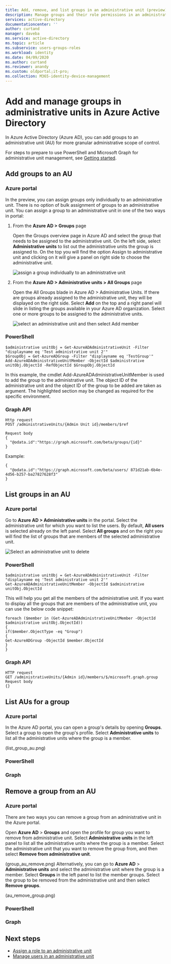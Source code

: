 ```yaml
---
title: Add, remove, and list groups in an administrative unit (preview) - Azure Active Directory | Microsoft Docs
description: Manage groups and their role permissions in an administrative unit in Azure Active Directory
services: active-directory
documentationcenter: ''
author: curtand
manager: daveba
ms.service: active-directory
ms.topic: article
ms.subservice: users-groups-roles
ms.workload: identity
ms.date: 04/09/2020
ms.author: curtand
ms.reviewer: anandy
ms.custom: oldportal;it-pro;
ms.collection: M365-identity-device-management
---
```


# Add and manage groups in administrative units in Azure Active Directory

In Azure Active Directory (Azure AD), you can add groups to an administrative unit (AU) for more granular administrative scope of control.

For steps to prepare to use PowerShell and Microsoft Graph for administrative unit management, see [Getting started](roles-aus-manage-admin-units.md#getting-started).

## Add groups to an AU

### Azure portal

In the preview, you can assign groups only individually to an administrative unit. There is no option of bulk assignment of groups to an administrative unit. You can assign a group to an administrative unit in one of the two ways in portal:

1. From the **Azure AD > Groups** page

    Open the Groups overview page in Azure AD and select the group that needs to be assigned to the administrative unit. On the left side, select **Administrative units** to list out the administrative units the group is assigned to. On the top you will find the option Assign to administrative unit and clicking on it will give a panel on right side to choose the administrative unit.

    ![assign a group individually to an administrative unit](./media/roles-administrative-units-scope/assign-to-group-1.png)

1. From the **Azure AD > Administrative units > All Groups** page

    Open the All Groups blade in Azure AD > Administrative Units. If there are groups already assigned to the administrative unit, they will be displayed on the right side. Select **Add** on the top and a right panel will slide in listing the groups available in your Azure AD organization. Select one or more groups to be assigned to the administrative units.

    ![select an administrative unit and then select Add member](./media/roles-administrative-units-scope/assign-to-admin-unit.png)

### PowerShell

    $administrative unitObj = Get-AzureADAdministrativeUnit -Filter "displayname eq 'Test administrative unit 2'"
    $GroupObj = Get-AzureADGroup -Filter "displayname eq 'TestGroup'"
    Add-AzureADAdministrativeUnitMember -ObjectId $administrative unitObj.ObjectId -RefObjectId $GroupObj.ObjectId

In this example, the cmdlet Add-AzureADAdministrativeUnitMember is used to add the group to the administrative unit. The object ID of the administrative unit and the object ID of the group to be added are taken as argument. The highlighted section may be changed as required for the specific environment.

### Graph API

    Http request
    POST /administrativeUnits/{Admin Unit id}/members/$ref

    Request body
    {
      "@odata.id":"https://graph.microsoft.com/beta/groups/{id}"
    }

Example:

    {
      "@odata.id":"https://graph.microsoft.com/beta/users/ 871d21ab-6b4e-4d56-b257-ba27827628f3"
    }

## List groups in an AU

### Azure portal

Go to **Azure AD > Administrative units** in the portal. Select the administrative unit for which you want to list the users. By default, **All users** is selected already on the left panel. Select **All groups** and on the right you will find the list of groups that are members of the selected administrative unit.

![Select an administrative unit to delete](./media/roles-administrative-units-scope/list-groups-in-admin-units.png)

### PowerShell

    $administrative unitObj = Get-AzureADAdministrativeUnit -Filter "displayname eq 'Test administrative unit 2'"
    Get-AzureADAdministrativeUnitMember -ObjectId $administrative unitObj.ObjectId

This will help you get all the members of the administrative unit. If you want to display all the groups that are members of the administrative unit, you can use the below code snippet:

    foreach ($member in (Get-AzureADAdministrativeUnitMember -ObjectId $administrative unitObj.ObjectId)) 
    {
    if($member.ObjectType -eq "Group")
    {
    Get-AzureADGroup -ObjectId $member.ObjectId
    }
    }

### Graph API

    HTTP request
    GET /administrativeUnits/{Admin id}/members/$/microsoft.graph.group
    Request body
    {}

## List AUs for a group

### Azure portal

In the Azure AD portal, you can open a group's details by opening **Groups**. Select a group to open the group's profile. Select **Administrative units** to list all the administrative units where the group is a member.
 
(list_group_au.png)

### PowerShell

### Graph

## Remove a group from an AU

### Azure portal

There are two ways you can remove a group from an administrative unit in the Azure portal.

Open **Azure AD** > **Groups** and open the profile for group you want to remove from administrative unit. 
Select **Administrative units** in the left panel to list all the administrative units where the group is a member. Select the administrative unit that you want to remove the group from, and then select **Remove from administrative unit**.
 
(group_au_remove.png)
Alternatively, you can go to **Azure AD** > **Administrative units** and select the administrative unit where the group is a member. Select **Groups** in the left panel to list the member groups. Select the group to be removed from the administrative unit and then select **Remove groups**.

 
(au_remove_group.png)

### PowerShell

### Graph 

## Next steps

- [Assign a role to an administrative unit](roles-aus-assign-roles.md)
- [Manage users in an administrative unit](roles-aus-add-manage-users.md)

